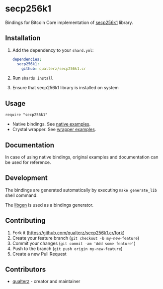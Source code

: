 # secp256k1

Bindings for Bitcoin Core implementation of [secp256k1](https://github.com/bitcoin-core/secp256k1) library.

## Installation

1. Add the dependency to your `shard.yml`:

   ```yaml
   dependencies:
     secp256k1:
       github: qualterz/secp256k1.cr
   ```

2. Run `shards install`

3. Ensure that secp256k1 library is installed on system

## Usage

```crystal
require "secp256k1"
```

- Native bindings. See [native examples](/examples/native/).
- Crystal wrapper. See [wrapper examples](/examples/wrapper).

## Documentation

In case of using native bindings, original examples and documentation can be used for reference.

## Development

The bindings are generated automatically by executing `make generate_lib` shell command.

The [libgen](https://github.com/olbat/libgen) is used as a bindings generator.

## Contributing

1. Fork it (<https://github.com/qualterz/secp256k1.cr/fork>)
2. Create your feature branch (`git checkout -b my-new-feature`)
3. Commit your changes (`git commit -am 'Add some feature'`)
4. Push to the branch (`git push origin my-new-feature`)
5. Create a new Pull Request

## Contributors

- [qualterz](https://github.com/your-github-user) - creator and maintainer
